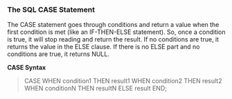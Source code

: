 ### The SQL CASE Statement

The CASE statement goes through conditions and return a value when the first condition is met (like an IF-THEN-ELSE statement). So, once a condition is true, it will stop reading and return the result. If no conditions are true, it returns the value in the ELSE clause. If there is no ELSE part and no conditions are true, it returns NULL.  


__CASE Syntax__  

>CASE
    WHEN condition1 THEN result1
    WHEN condition2 THEN result2
    WHEN conditionN THEN resultN
    ELSE result
END;
